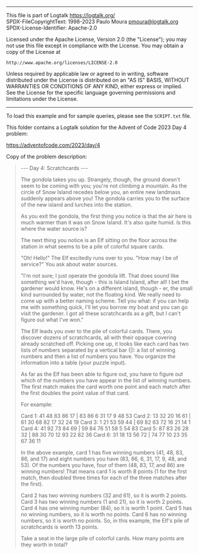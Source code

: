 ________________________________________________________________________

This file is part of Logtalk <https://logtalk.org/>  
SPDX-FileCopyrightText: 1998-2023 Paulo Moura <pmoura@logtalk.org>  
SPDX-License-Identifier: Apache-2.0

Licensed under the Apache License, Version 2.0 (the "License");
you may not use this file except in compliance with the License.
You may obtain a copy of the License at

    http://www.apache.org/licenses/LICENSE-2.0

Unless required by applicable law or agreed to in writing, software
distributed under the License is distributed on an "AS IS" BASIS,
WITHOUT WARRANTIES OR CONDITIONS OF ANY KIND, either express or implied.
See the License for the specific language governing permissions and
limitations under the License.
________________________________________________________________________


To load this example and for sample queries, please see the `SCRIPT.txt`
file.

This folder contains a Logtalk solution for the Advent of Code 2023 Day 4
problem:

https://adventofcode.com/2023/day/4

Copy of the problem description:

> --- Day 4: Scratchcards ---
> 
> The gondola takes you up. Strangely, though, the ground doesn't seem to
> be coming with you; you're not climbing a mountain. As the circle of Snow
> Island recedes below you, an entire new landmass suddenly appears above
> you! The gondola carries you to the surface of the new island and lurches
> into the station.
> 
> As you exit the gondola, the first thing you notice is that the air here
> is much warmer than it was on Snow Island. It's also quite humid. Is this
> where the water source is?
> 
> The next thing you notice is an Elf sitting on the floor across the
> station in what seems to be a pile of colorful square cards.
> 
> "Oh! Hello!" The Elf excitedly runs over to you. "How may I be of service?"
> You ask about water sources.
> 
> "I'm not sure; I just operate the gondola lift. That does sound like
> something we'd have, though - this is Island Island, after all! I bet
> the gardener would know. He's on a different island, though - er, the
> small kind surrounded by water, not the floating kind. We really need
> to come up with a better naming scheme. Tell you what: if you can help
> me with something quick, I'll let you borrow my boat and you can go
> visit the gardener. I got all these scratchcards as a gift, but I
> can't figure out what I've won."
> 
> The Elf leads you over to the pile of colorful cards. There, you discover
> dozens of scratchcards, all with their opaque covering already scratched
> off. Picking one up, it looks like each card has two lists of numbers
> separated by a vertical bar (|): a list of winning numbers and then a
> list of numbers you have. You organize the information into a table
> (your puzzle input).
> 
> As far as the Elf has been able to figure out, you have to figure out
> which of the numbers you have appear in the list of winning numbers.
> The first match makes the card worth one point and each match after
> the first doubles the point value of that card.
> 
> For example:
> 
> Card 1: 41 48 83 86 17 | 83 86  6 31 17  9 48 53
> Card 2: 13 32 20 16 61 | 61 30 68 82 17 32 24 19
> Card 3:  1 21 53 59 44 | 69 82 63 72 16 21 14  1
> Card 4: 41 92 73 84 69 | 59 84 76 51 58  5 54 83
> Card 5: 87 83 26 28 32 | 88 30 70 12 93 22 82 36
> Card 6: 31 18 13 56 72 | 74 77 10 23 35 67 36 11
> 
> In the above example, card 1 has five winning numbers (41, 48, 83, 86,
> and 17) and eight numbers you have (83, 86, 6, 31, 17, 9, 48, and 53).
> Of the numbers you have, four of them (48, 83, 17, and 86) are winning
> numbers! That means card 1 is worth 8 points (1 for the first match,
> then doubled three times for each of the three matches after the first).
> 
> Card 2 has two winning numbers (32 and 61), so it is worth 2 points.
> Card 3 has two winning numbers (1 and 21), so it is worth 2 points.
> Card 4 has one winning number (84), so it is worth 1 point.
> Card 5 has no winning numbers, so it is worth no points.
> Card 6 has no winning numbers, so it is worth no points.
> So, in this example, the Elf's pile of scratchcards is worth 13 points.
> 
> Take a seat in the large pile of colorful cards. How many points are
> they worth in total?

